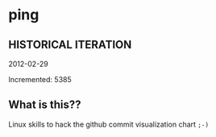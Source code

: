# ping

## HISTORICAL ITERATION
2012-02-29

Incremented: 5385

## What is this?? 
Linux skills to hack the github commit visualization chart `;-)`

